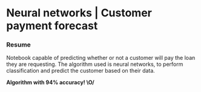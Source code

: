 <h1>Neural networks | Customer payment forecast</h1>

<h3>Resume</h3>
<p>
    Notebook capable of predicting whether or not a customer will pay the loan they are requesting. The algorithm used is neural networks, to perform classification and predict the customer based on their data.
</p>

<strong>Algorithm with 94% accuracy! \O/</strong>